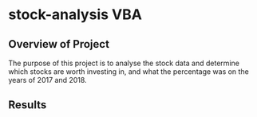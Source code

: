 # stock-analysis VBA
## Overview of Project
The purpose of this project is to analyse the stock data and determine which stocks are worth investing in, 
and what the percentage was on the years of 2017 and 2018.

## Results

